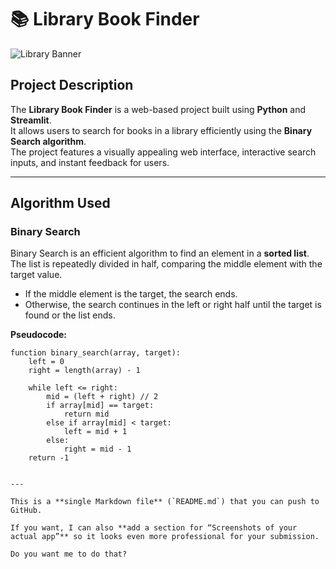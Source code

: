# 📚 Library Book Finder

![Library Banner](https://images.unsplash.com/photo-1512820790803-83ca734da794?auto=format&fit=crop&w=800&q=80)

## Project Description
The **Library Book Finder** is a web-based project built using **Python** and **Streamlit**.  
It allows users to search for books in a library efficiently using the **Binary Search algorithm**.  
The project features a visually appealing web interface, interactive search inputs, and instant feedback for users.

---

## Algorithm Used

### Binary Search
Binary Search is an efficient algorithm to find an element in a **sorted list**.  
The list is repeatedly divided in half, comparing the middle element with the target value.  
- If the middle element is the target, the search ends.  
- Otherwise, the search continues in the left or right half until the target is found or the list ends.

**Pseudocode:**
```text
function binary_search(array, target):
    left = 0
    right = length(array) - 1

    while left <= right:
        mid = (left + right) // 2
        if array[mid] == target:
            return mid
        else if array[mid] < target:
            left = mid + 1
        else:
            right = mid - 1
    return -1


---

This is a **single Markdown file** (`README.md`) that you can push to GitHub.  

If you want, I can also **add a section for “Screenshots of your actual app”** so it looks even more professional for your submission.  

Do you want me to do that?
